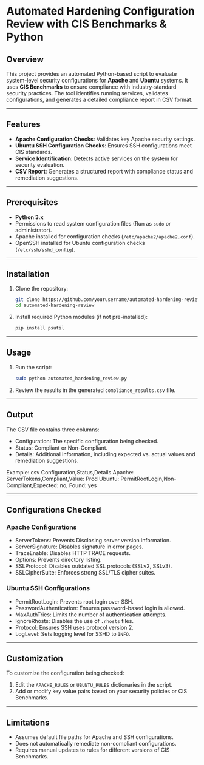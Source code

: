 # Automated Hardening Configuration Review with CIS Benchmarks & Python

## Overview
This project provides an automated Python-based script to evaluate system-level security configurations for **Apache** and **Ubuntu** systems. It uses **CIS Benchmarks** to ensure compliance with industry-standard security practices. The tool identifies running services, validates configurations, and generates a detailed compliance report in CSV format.

---

## Features
- **Apache Configuration Checks**: Validates key Apache security settings.
- **Ubuntu SSH Configuration Checks**: Ensures SSH configurations meet CIS standards.
- **Service Identification**: Detects active services on the system for security evaluation.
- **CSV Report**: Generates a structured report with compliance status and remediation suggestions.

---

## Prerequisites
- **Python 3.x**
- Permissions to read system configuration files (Run as `sudo` or administrator).
- Apache installed for configuration checks (`/etc/apache2/apache2.conf`).
- OpenSSH installed for Ubuntu configuration checks (`/etc/ssh/sshd_config`).

---

## Installation
1. Clone the repository:
   ```bash
   git clone https://github.com/yourusername/automated-hardening-review.git
   cd automated-hardening-review
2. Install required Python modules (if not pre-installed):
      ```bash
   pip install psutil

---

## Usage
1. Run the script:
   ```bash
   sudo python automated_hardening_review.py
2. Review the results in the generated `compliance_results.csv` file.

---

## Output
The CSV file contains three columns:

- Configuration: The specific configuration being checked.
- Status: Compliant or Non-Compliant.
- Details: Additional information, including expected vs. actual values and remediation suggestions.

Example:
csv
Configuration,Status,Details
Apache: ServerTokens,Compliant,Value: Prod
Ubuntu: PermitRootLogin,Non-Compliant,Expected: no, Found: yes

---

## Configurations Checked 
### Apache Configurations
- ServerTokens: Prevents Disclosing server version information.
- ServerSignature: Disables signature in error pages.
- TraceEnable: Disables HTTP TRACE requests.
- Options: Prevents directory listing.
- SSLProtocol: Disables outdated SSL protocols (SSLv2, SSLv3).
- SSLCipherSuite: Enforces strong SSL/TLS cipher suites.

### Ubuntu SSH Configurations
- PermitRootLogin: Prevents root login over SSH.
- PasswordAuthentication: Ensures password-based login is allowed.
- MaxAuthTries: Limits the number of authentication attempts.
- IgnoreRhosts: Disables the use of `.rhosts` files.
- Protocol: Ensures SSH uses protocol version 2.
- LogLevel: Sets logging level for SSHD to `INFO`.

---

## Customization
To customize the configuration being checked:
   1. Edit the `APACHE_RULES` or `UBUNTU_RULES` dictionaries in the script.
   2. Add or modify key value pairs based on your security policies or CIS Benchmarks.

---

## Limitations
- Assumes default file paths for Apache and SSH configurations.
- Does not automatically remediate non-compliant configurations.
- Requires manual updates to rules for different versions of CIS Benchmarks.
